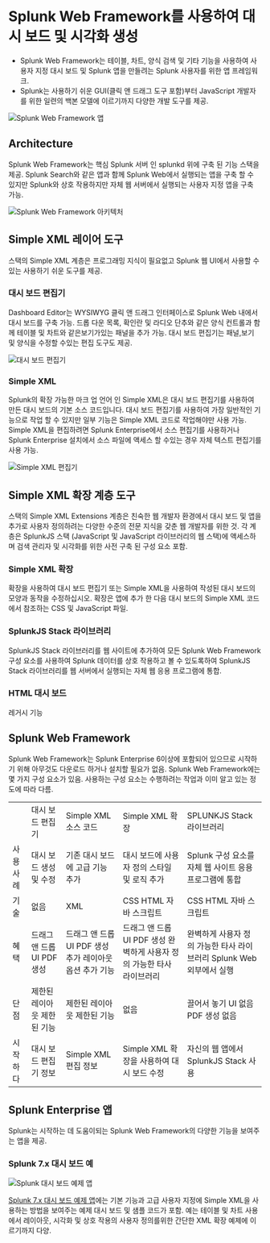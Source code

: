 # Splunk Web Framework를 사용하여 대시 보드 및 시각화 생성

- Splunk Web Framework는 테이블, 차트, 양식 검색 및 기타 기능을 사용하여 사용자 지정 대시 보드 및 Splunk 앱을 만들려는 Splunk 사용자를 위한 앱 프레임워크.
- Splunk는 사용하기 쉬운 GUI(클릭 앤 드래그 도구 포함)부터 JavaScript 개발자를 위한 일련의 백본 모델에 이르기까지 다양한 개발 도구를 제공.

![Splunk Web Framework 앱](./images/SWF_sampleapp3-87d89fc73512af921721a906ef5cf269.jpg)

## Architecture

Splunk Web Framework는 핵심 Splunk 서버 인 splunkd 위에 구축 된 기능 스택을 제공. Splunk Search와 같은 앱과 함께 Splunk Web에서 실행되는 앱을 구축 할 수 있지만 Splunk와 상호 작용하지만 자체 웹 서버에서 실행되는 사용자 지정 앱을 구축 가능.

![Splunk Web Framework 아키텍처](./images/SWF_stackdiagram-90abbd5ec7c0a654db732eacad95de6e.jpg)

## Simple XML 레이어 도구

스택의 Simple XML 계층은 프로그래밍 지식이 필요없고 Splunk 웹 UI에서 사용할 수있는 사용하기 쉬운 도구를 제공.

### 대시 보드 편집기

Dashboard Editor는 WYSIWYG 클릭 앤 드래그 인터페이스로 Splunk Web 내에서 대시 보드를 구축  가능. 드롭 다운 목록, 확인란 및 라디오 단추와 같은 양식 컨트롤과 함께 테이블 및 차트와 같은보기가있는 패널을 추가  가능. 대시 보드 편집기는 패널,보기 및 양식을 수정할 수있는 편집 도구도 제공.

![대시 보드 편집기](./images/SWF_dashboardEditor-1fafb37f580629ee692827a2853f79cc.jpg)

### Simple XML

Splunk의 확장 가능한 마크 업 언어 인 Simple XML은 대시 보드 편집기를 사용하여 만든 대시 보드의 기본 소스 코드입니다. 대시 보드 편집기를 사용하여 가장 일반적인 기능으로 작업 할 수 있지만 일부 기능은 Simple XML 코드로 작업해야만 사용 가능.
Simple XML을 편집하려면 Splunk Enterprise에서 소스 편집기를 사용하거나 Splunk Enterprise 설치에서 소스 파일에 액세스 할 수있는 경우 자체 텍스트 편집기를 사용 가능.

![Simple XML 편집기](./images/SWF_SimpleXML-a857c6cb094be67daaacd3574037765c.jpg)

## Simple XML 확장 계층 도구

스택의 Simple XML Extensions 계층은 친숙한 웹 개발자 환경에서 대시 보드 및 앱을 추가로 사용자 정의하려는 다양한 수준의 전문 지식을 갖춘 웹 개발자를 위한 것. 각 계층은 SplunkJS 스택 (JavaScript 및 JavaScript 라이브러리의 웹 스택)에 액세스하며 검색 관리자 및 시각화를 위한 사전 구축 된 구성 요소 포함.

### Simple XML 확장

확장을 사용하여 대시 보드 편집기 또는 Simple XML을 사용하여 작성된 대시 보드의 모양과 동작을 수정하십시오. 확장은 앱에 추가 한 다음 대시 보드의 Simple XML 코드에서 참조하는 CSS 및 JavaScript 파일.

### SplunkJS Stack 라이브러리

SplunkJS Stack 라이브러리를 웹 사이트에 추가하여 모든 Splunk Web Framework 구성 요소를 사용하여 Splunk 데이터를 상호 작용하고 볼 수 있도록하여 SplunkJS Stack 라이브러리를 웹 서버에서 실행되는 자체 웹 응용 프로그램에 통합.

### HTML 대시 보드

레거시 기능

## Splunk Web Framework

Splunk Web Framework는 Splunk Enterprise 6이상에 포함되어 있으므로 시작하기 위해 아무것도 다운로드 하거나 설치할 필요가 없음. Splunk Web Framework에는 몇 가지 구성 요소가 있음. 사용하는 구성 요소는 수행하려는 작업과 이미 알고 있는 정도에 따라 다름.

<table>

<tr><td></td><td>대시 보드 편집기</td><td>Simple XML 소스 코드</td><td>Simple XML 확장</td><td>SPLUNKJS Stack 라이브러리</td></tr>
<tr><td>사용 사례</td><td>대시 보드 생성 및 수정</td><td>기존 대시 보드에 고급 기능 추가</td><td>대시 보드에 사용자 정의 스타일 및 로직 추가</td><td>Splunk 구성 요소를 자체 웹 사이트 응용 프로그램에 통합</td></tr>
<tr><td>기술</td><td>없음</td><td>XML</td><td>CSS
HTML
자바 스크립트</td><td>CSS
HTML
자바 스크립트</td></tr>
<tr><td>혜택</td><td>드래그 앤 드롭 UI
PDF 생성</td><td>드래그 앤 드롭 UI
PDF 생성
추가 레이아웃 옵션
추가 기능</td><td>드래그 앤 드롭 UI
PDF 생성
완벽하게 사용자 정의 가능한
타사 라이브러리</td><td>완벽하게 사용자 정의 가능한
타사 라이브러리
Splunk Web 외부에서 실행</td></tr>
<tr><td>단점</td><td>제한된 레이아웃
제한된 기능</td><td>제한된 레이아웃
제한된 기능</td><td>없음</td><td>끌어서 놓기 UI
없음 PDF 생성 없음</td></tr>
<tr><td>시작하다</td><td>대시 보드 편집기 정보</td><td>Simple XML 편집 정보</td><td>Simple XML 확장을 사용하여 대시 보드 수정</td><td>자신의 웹 앱에서 SplunkJS Stack 사용</td></tr>
</table>

## Splunk Enterprise 앱

Splunk는 시작하는 데 도움이되는 Splunk Web Framework의 다양한 기능을 보여주는 앱을 제공.

### Splunk 7.x 대시 보드 예

![Splunk 대시 보드 예제 앱](./images/SWF_dashapp-ec752a53f4861813ec976b67946dad9c.jpg)

[Splunk 7.x 대시 보드 예제 앱](https://splunkbase.splunk.com/app/1603/)에는 기본 기능과 고급 사용자 지정에 Simple XML을 사용하는 방법을 보여주는 예제 대시 보드 및 샘플 코드가 포함. 예는 테이블 및 차트 사용에서 레이아웃, 시각화 및 상호 작용의 사용자 정의를위한 간단한 XML 확장 예제에 이르기까지 다양.
